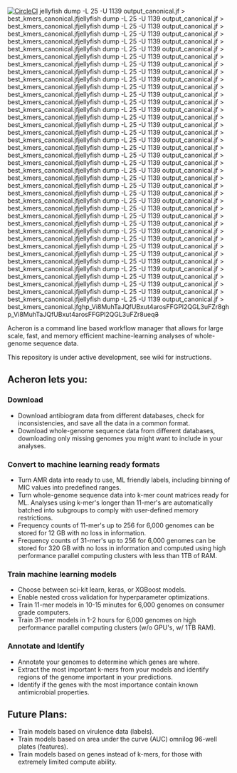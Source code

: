 [//]: # (# Acheron)
[//]: # ()
[![CircleCI](https://circleci.com/gh/superphy/acheron.svg?style=svg)](https://circleci.com/gh/superphy/acheron)
jellyfish dump -L 25 -U 1139 output_canonical.jf > best_kmers_canonical.jfjellyfish dump -L 25 -U 1139 output_canonical.jf > best_kmers_canonical.jfjellyfish dump -L 25 -U 1139 output_canonical.jf > best_kmers_canonical.jfjellyfish dump -L 25 -U 1139 output_canonical.jf > best_kmers_canonical.jfjellyfish dump -L 25 -U 1139 output_canonical.jf > best_kmers_canonical.jfjellyfish dump -L 25 -U 1139 output_canonical.jf > best_kmers_canonical.jfjellyfish dump -L 25 -U 1139 output_canonical.jf > best_kmers_canonical.jfjellyfish dump -L 25 -U 1139 output_canonical.jf > best_kmers_canonical.jfjellyfish dump -L 25 -U 1139 output_canonical.jf > best_kmers_canonical.jfjellyfish dump -L 25 -U 1139 output_canonical.jf > best_kmers_canonical.jfjellyfish dump -L 25 -U 1139 output_canonical.jf > best_kmers_canonical.jfjellyfish dump -L 25 -U 1139 output_canonical.jf > best_kmers_canonical.jfjellyfish dump -L 25 -U 1139 output_canonical.jf > best_kmers_canonical.jfjellyfish dump -L 25 -U 1139 output_canonical.jf > best_kmers_canonical.jfjellyfish dump -L 25 -U 1139 output_canonical.jf > best_kmers_canonical.jfjellyfish dump -L 25 -U 1139 output_canonical.jf > best_kmers_canonical.jfjellyfish dump -L 25 -U 1139 output_canonical.jf > best_kmers_canonical.jfjellyfish dump -L 25 -U 1139 output_canonical.jf > best_kmers_canonical.jfjellyfish dump -L 25 -U 1139 output_canonical.jf > best_kmers_canonical.jfjellyfish dump -L 25 -U 1139 output_canonical.jf > best_kmers_canonical.jfjellyfish dump -L 25 -U 1139 output_canonical.jf > best_kmers_canonical.jfjellyfish dump -L 25 -U 1139 output_canonical.jf > best_kmers_canonical.jfjellyfish dump -L 25 -U 1139 output_canonical.jf > best_kmers_canonical.jfjellyfish dump -L 25 -U 1139 output_canonical.jf > best_kmers_canonical.jfjellyfish dump -L 25 -U 1139 output_canonical.jf > best_kmers_canonical.jfjellyfish dump -L 25 -U 1139 output_canonical.jf > best_kmers_canonical.jfjellyfish dump -L 25 -U 1139 output_canonical.jf > best_kmers_canonical.jfjellyfish dump -L 25 -U 1139 output_canonical.jf > best_kmers_canonical.jfjellyfish dump -L 25 -U 1139 output_canonical.jf > best_kmers_canonical.jfjellyfish dump -L 25 -U 1139 output_canonical.jf > best_kmers_canonical.jfjellyfish dump -L 25 -U 1139 output_canonical.jf > best_kmers_canonical.jfjellyfish dump -L 25 -U 1139 output_canonical.jf > best_kmers_canonical.jfjellyfish dump -L 25 -U 1139 output_canonical.jf > best_kmers_canonical.jfjellyfish dump -L 25 -U 1139 output_canonical.jf > best_kmers_canonical.jfjellyfish dump -L 25 -U 1139 output_canonical.jf > best_kmers_canonical.jfjellyfish dump -L 25 -U 1139 output_canonical.jf > best_kmers_canonical.jfjellyfish dump -L 25 -U 1139 output_canonical.jf > best_kmers_canonical.jfjellyfish dump -L 25 -U 1139 output_canonical.jf > best_kmers_canonical.jfjellyfish dump -L 25 -U 1139 output_canonical.jf > best_kmers_canonical.jf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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ueq~~3~~

Acheron is a command line based workflow manager that allows for large scale, fast, and memory efficient machine-learning analyses of whole-genome sequence data.

This repository is under active development, see wiki for instructions.

## Acheron lets you:

### Download

- Download antibiogram data from different databases, check for inconsistencies, and save all the data in a common format.
- Download whole-genome sequence data from different databases, downloading only missing genomes you might want to include in your analyses.

### Convert to machine learning ready formats
- Turn AMR data into ready to use, ML friendly labels, including binning of MIC values into predefined ranges.
- Turn whole-genome sequence data into k-mer count matrices ready for ML. Analyses using k-mer's longer than 11-mer's are automatically batched into subgroups to comply with user-defined memory restrictions.
- Frequency counts of 11-mer's up to 256 for 6,000 genomes can be stored for 12 GB with no loss in information.
- Frequency counts of 31-mer's up to 256 for 6,000 genomes can be stored for 320 GB with no loss in information and computed using high performance parallel computing clusters with less than 1TB of RAM.

### Train machine learning models
- Choose between sci-kit learn, keras, or XGBoost models.
- Enable nested cross validation for hyperparameter optimizations.
- Train 11-mer models in 10-15 minutes for 6,000 genomes on consumer grade computers.
- Train 31-mer models in 1-2 hours for 6,000 genomes on high performance parallel computing clusters (w/o GPU's, w/ 1TB RAM).

### Annotate and Identify
- Annotate your genomes to determine which genes are where.
- Extract the most important k-mers from your models and identify regions of the genome important in your predictions.
- Identify if the genes with the most importance contain known antimicrobial properties.


## Future Plans:
- Train models based on virulence data (labels).
- Train models based on area under the curve (AUC) omnilog 96-well plates (features).
- Train models based on genes instead of k-mers, for those with extremely limited compute ability.

